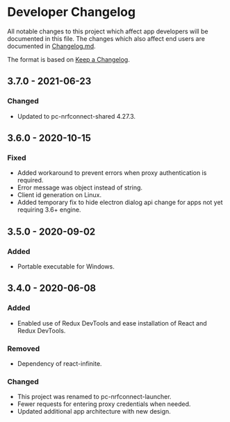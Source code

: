 # Developer Changelog
All notable changes to this project which affect app developers will be
documented in this file. The changes which also affect end users are documented
in [Changelog.md](./Changelog.md).

The format is based on [Keep a Changelog](https://keepachangelog.com/en/1.0.0/).

## 3.7.0 - 2021-06-23
### Changed
- Updated to pc-nrfconnect-shared 4.27.3.

## 3.6.0 - 2020-10-15
### Fixed
- Added workaround to prevent errors when proxy authentication is required.
- Error message was object instead of string.
- Client id generation on Linux.
- Added temporary fix to hide electron dialog api change for apps not yet requiring 3.6+ engine.

## 3.5.0 - 2020-09-02
### Added
- Portable executable for Windows.

## 3.4.0 - 2020-06-08
### Added
- Enabled use of Redux DevTools and ease installation of React and Redux DevTools.
### Removed
- Dependency of react-infinite.
### Changed
- This project was renamed to pc-nrfconnect-launcher.
- Fewer requests for entering proxy credentials when needed.
- Updated additional app architecture with new design.
